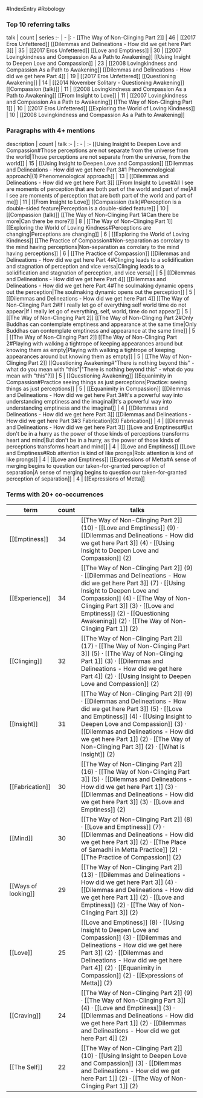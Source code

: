 #IndexEntry #Robology

### Top 10 referring talks
talk | count | series
:- | - |: -
[[The Way of Non-Clinging Part 2]] | 46 | [[2017 Eros Unfettered]]
[[Dilemmas and Delineations - How did we get here Part 3]] | 35 | [[2017 Eros Unfettered]]
[[Love and Emptiness]] | 30 | [[2007 Lovingkindness and Compassion As a Path to Awakening]]
[[Using Insight to Deepen Love and Compassion]] | 23 | [[2008 Lovingkindness and Compassion As a Path to Awakening]]
[[Dilemmas and Delineations - How did we get here Part 4]] | 19 | [[2017 Eros Unfettered]]
[[Questioning Awakening]] | 14 | [[2014 November Solitary - Questioning Awakening]]
[[Compassion (talk)]] | 11 | [[2008 Lovingkindness and Compassion As a Path to Awakening]]
[[From Insight to Love]] | 11 | [[2007 Lovingkindness and Compassion As a Path to Awakening]]
[[The Way of Non-Clinging Part 1]] | 10 | [[2017 Eros Unfettered]]
[[Exploring the World of Loving Kindness]] | 10 | [[2008 Lovingkindness and Compassion As a Path to Awakening]]

### Paragraphs with 4+ mentions
description | count | talk
:- | : - | :-
[[Using Insight to Deepen Love and Compassion#Those perceptions are not separate from the universe from the world\|Those perceptions are not separate from the universe, from the world]] | 15 | [[Using Insight to Deepen Love and Compassion]]
[[Dilemmas and Delineations - How did we get here Part 3#1 Phenomenological approach\|(1) Phenomenological approach]] | 13 | [[Dilemmas and Delineations - How did we get here Part 3]]
[[From Insight to Love#All I see are moments of perception that are both part of the world and part of me\|All I see are moments of perception that are both part of the world and part of me]] | 11 | [[From Insight to Love]]
[[Compassion (talk)#Perception is a double-sided feature\|Perception is a double-sided feature]] | 10 | [[Compassion (talk)]]
[[The Way of Non-Clinging Part 1#Can there be more\|Can there be more?]] | 8 | [[The Way of Non-Clinging Part 1]]
[[Exploring the World of Loving Kindness#Perceptions are changing\|Perceptions are changing]] | 6 | [[Exploring the World of Loving Kindness]]
[[The Practice of Compassion#Non-separation as corrolary to the mind having perceptions\|Non-separation as corrolary to the mind having perceptions]] | 6 | [[The Practice of Compassion]]
[[Dilemmas and Delineations - How did we get here Part 4#Clinging leads to a solidification and stagnation of perception and vice versa\|Clinging leads to a solidification and stagnation of perception, and vice versa]] | 5 | [[Dilemmas and Delineations - How did we get here Part 4]]
[[Dilemmas and Delineations - How did we get here Part 4#The soulmaking dynamic opens out the perception\|The soulmaking dynamic opens out the perception]] | 5 | [[Dilemmas and Delineations - How did we get here Part 4]]
[[The Way of Non-Clinging Part 2#If I really let go of everything self world time do not appear\|If I really let go of everything, self, world, time do not appear]] | 5 | [[The Way of Non-Clinging Part 2]]
[[The Way of Non-Clinging Part 2#Only Buddhas can contemplate emptiness and appearance at the same time\|Only Buddhas can contemplate emptiness and appearance at the same time]] | 5 | [[The Way of Non-Clinging Part 2]]
[[The Way of Non-Clinging Part 2#Playing with walking a tightrope of keeping appearances around but knowing them as empty\|Playing with walking a tightrope of keeping appearances around but knowing them as empty]] | 5 | [[The Way of Non-Clinging Part 2]]
[[Questioning Awakening#"There is nothing beyond this" - what do you mean with "this"\|"There is nothing beyond this" - what do you mean with "this"?]] | 5 | [[Questioning Awakening]]
[[Equanimity in Compassion#Practice seeing things as just perceptions\|Practice: seeing things as just perceptions]] | 5 | [[Equanimity in Compassion]]
[[Dilemmas and Delineations - How did we get here Part 3#It's a powerful way into understanding emptiness and the imaginal\|It's a powerful way into understanding emptiness and the imaginal]] | 4 | [[Dilemmas and Delineations - How did we get here Part 3]]
[[Dilemmas and Delineations - How did we get here Part 3#3 Fabrication\|(3) Fabrication]] | 4 | [[Dilemmas and Delineations - How did we get here Part 3]]
[[Love and Emptiness#But don't be in a hurry as the power of those kinds of perceptions transforms heart and mind\|But don't be in a hurry, as the power of those kinds of perceptions transforms heart and mind]] | 4 | [[Love and Emptiness]]
[[Love and Emptiness#Rob attention is kind of like prongs\|Rob: attention is kind of like prongs]] | 4 | [[Love and Emptiness]]
[[Expressions of Metta#A sense of merging begins to question our taken-for-granted perception of separation\|A sense of merging begins to question our taken-for-granted perception of separation]] | 4 | [[Expressions of Metta]]

### Terms with 20+ co-occurrences
term | count | talks
-|-|-
[[Emptiness]] | 34 | <span class="counts">[[The Way of Non-Clinging Part 2]] (10) · [[Love and Emptiness]] (9) · [[Dilemmas and Delineations - How did we get here Part 3]] (4) · [[Using Insight to Deepen Love and Compassion]] (2)</span> 
[[Experience]] | 34 | <span class="counts">[[The Way of Non-Clinging Part 2]] (9) · [[Dilemmas and Delineations - How did we get here Part 3]] (7) · [[Using Insight to Deepen Love and Compassion]] (4) · [[The Way of Non-Clinging Part 3]] (3) · [[Love and Emptiness]] (2) · [[Questioning Awakening]] (2) · [[The Way of Non-Clinging Part 1]] (2)</span> 
[[Clinging]] | 32 | <span class="counts">[[The Way of Non-Clinging Part 2]] (17) · [[The Way of Non-Clinging Part 3]] (5) · [[The Way of Non-Clinging Part 1]] (3) · [[Dilemmas and Delineations - How did we get here Part 4]] (2) · [[Using Insight to Deepen Love and Compassion]] (2)</span> 
[[Insight]] | 31 | <span class="counts">[[The Way of Non-Clinging Part 2]] (9) · [[Dilemmas and Delineations - How did we get here Part 3]] (5) · [[Love and Emptiness]] (4) · [[Using Insight to Deepen Love and Compassion]] (3) · [[Dilemmas and Delineations - How did we get here Part 1]] (2) · [[The Way of Non-Clinging Part 3]] (2) · [[What is Insight]] (2)</span> 
[[Fabrication]] | 30 | <span class="counts">[[The Way of Non-Clinging Part 2]] (16) · [[The Way of Non-Clinging Part 3]] (5) · [[Dilemmas and Delineations - How did we get here Part 1]] (3) · [[Dilemmas and Delineations - How did we get here Part 3]] (3) · [[Love and Emptiness]] (2)</span> 
[[Mind]] | 30 | <span class="counts">[[The Way of Non-Clinging Part 2]] (8) · [[Love and Emptiness]] (7) · [[Dilemmas and Delineations - How did we get here Part 3]] (2) · [[The Place of Samadhi in Metta Practice]] (2) · [[The Practice of Compassion]] (2)</span> 
[[Ways of looking]] | 29 | <span class="counts">[[The Way of Non-Clinging Part 2]] (13) · [[Dilemmas and Delineations - How did we get here Part 3]] (4) · [[Dilemmas and Delineations - How did we get here Part 1]] (2) · [[Love and Emptiness]] (2) · [[The Way of Non-Clinging Part 3]] (2)</span> 
[[Love]] | 25 | <span class="counts">[[Love and Emptiness]] (8) · [[Using Insight to Deepen Love and Compassion]] (3) · [[Dilemmas and Delineations - How did we get here Part 3]] (2) · [[Dilemmas and Delineations - How did we get here Part 4]] (2) · [[Equanimity in Compassion]] (2) · [[Expressions of Metta]] (2)</span> 
[[Craving]] | 24 | <span class="counts">[[The Way of Non-Clinging Part 2]] (9) · [[The Way of Non-Clinging Part 3]] (4) · [[Love and Emptiness]] (3) · [[Dilemmas and Delineations - How did we get here Part 1]] (2) · [[Dilemmas and Delineations - How did we get here Part 4]] (2)</span> 
[[The Self]] | 22 | <span class="counts">[[The Way of Non-Clinging Part 2]] (10) · [[Using Insight to Deepen Love and Compassion]] (3) · [[Dilemmas and Delineations - How did we get here Part 1]] (2) · [[The Way of Non-Clinging Part 1]] (2)</span> 

